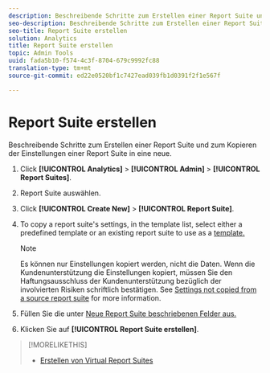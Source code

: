 ```yaml
---
description: Beschreibende Schritte zum Erstellen einer Report Suite und zum Kopieren der Einstellungen einer Report Suite in eine neue.
seo-description: Beschreibende Schritte zum Erstellen einer Report Suite und zum Kopieren der Einstellungen einer Report Suite in eine neue.
seo-title: Report Suite erstellen
solution: Analytics
title: Report Suite erstellen
topic: Admin Tools
uuid: fada5b10-f574-4c3f-8704-679c9992fc88
translation-type: tm+mt
source-git-commit: ed22e0520bf1c7427ead039fb1d0391f2f1e567f

---
```



# Report Suite erstellen

Beschreibende Schritte zum Erstellen einer Report Suite und zum Kopieren der Einstellungen einer Report Suite in eine neue.

1. Click **[!UICONTROL Analytics]** &gt; **[!UICONTROL Admin]** &gt; **[!UICONTROL Report Suites]**.
1. Report Suite auswählen.
1. Click **[!UICONTROL Create New]** &gt; **[!UICONTROL Report Suite]**.
1. To copy a report suite's settings, in the template list, select either a predefined template or an existing report suite to use as a [template.](/help/admin/c-manage-report-suites/c-report-suite-templates/report-suite-templates.md)

   >[!NOTE]
   >
   >Es können nur Einstellungen kopiert werden, nicht die Daten. Wenn die Kundenunterstützung die Einstellungen kopiert, müssen Sie den Haftungsausschluss der Kundenunterstützung bezüglich der involvierten Risiken schriftlich bestätigen. See [Settings not copied from a source report suite](/help/admin/c-manage-report-suites/c-new-report-suite/settings-not-copied-from-rs.md) for more information.

1. Füllen Sie die unter [Neue Report Suite beschriebenen Felder aus.](/help/admin/c-manage-report-suites/c-new-report-suite/new-report-suite.md)
1. Klicken Sie auf **[!UICONTROL Report Suite erstellen]**.

>[!MORELIKETHIS]
>
>* [Erstellen von Virtual Report Suites](/help/components/vrs/c-workflow-vrs/vrs-create.md)

